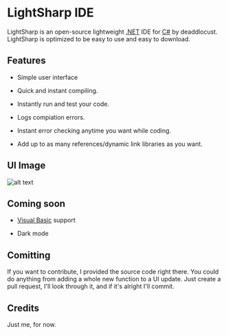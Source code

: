 # LightSharp IDE

LightSharp is an open-source lightweight [.NET](https://dotnet.microsoft.com/download/dotnet-framework) IDE for [C#](https://en.wikipedia.org/wiki/C_Sharp_(programming_language)) by deaddlocust. LightSharp is optimized to be easy to use and easy to download.

## Features

- Simple user interface

- Quick and instant compiling.

- Instantly run and test your code.

- Logs compiation errors.

- Instant error checking anytime you want while coding.

- Add up to as many references/dynamic link libraries as you want.

## UI Image
![alt text](https://media.discordapp.net/attachments/773068882520309794/788769397153202256/Screenshot_125.png)

## Coming soon
- [Visual Basic](https://en.wikipedia.org/wiki/Visual_Basic) support

- Dark mode

## Comitting
If you want to contribute, I provided the source code right there. You could do anything from adding a whole new function to a UI update.
Just create a pull request, I'll look through it, and if it's alright I'll commit.

## Credits
Just me, for now.
